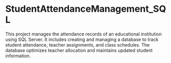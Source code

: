 # StudentAttendanceManagement_SQL
This project manages the attendance records of an educational institution using SQL Server. It includes creating and managing a database to track student attendance, teacher assignments, and class schedules. The database optimizes teacher allocation and maintains updated student information.
